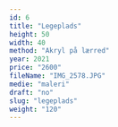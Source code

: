 ```yaml
---
id: 6
title: "Legeplads"
height: 50
width: 40
method: "Akryl på lærred"
year: 2021
price: "2600"
fileName: "IMG_2578.JPG"
medie: "maleri"
draft: "no"
slug: "legeplads"
weight: "120"
---
```

